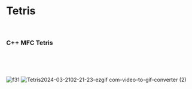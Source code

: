 # Tetris

<br/> 

### C++ MFC Tetris

<br/> <br/> <br/> 

![f31](https://github.com/ShinYEB/Tetris/assets/91859242/30dda9b6-1dc8-4dee-9332-cd8b6b812f19)
![Tetris2024-03-2102-21-23-ezgif com-video-to-gif-converter (2)](https://github.com/ShinYEB/Tetris/assets/91859242/bab57026-d9e1-4dbd-bf8d-7e29996b5039)
